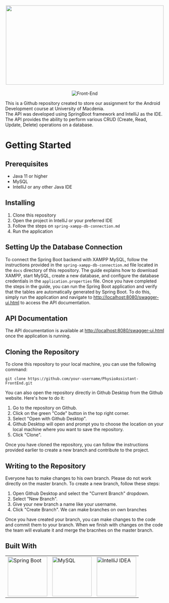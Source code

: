 <h1 align="center">
  <img src="https://user-images.githubusercontent.com/77233507/236688721-4d6af24e-d128-448d-90fa-198ef66e5f3d.png" width="500" height="250" />
</h1>

<p align="center">
  <img src="https://img.shields.io/badge/Back--End-blue" alt="Front-End" />
</p>

This is a Github repository created to store our assignment for the Android Development course at University of Macdenia. \
The API was developed using SpringBoot framework and IntelliJ as the IDE. The API provides the ability to perform various CRUD (Create, Read, Update, Delete) operations on a database.

# Getting Started
## Prerequisites

- Java 11 or higher
- MySQL
- IntelliJ or any other Java IDE

## Installing

1. Clone this repository
2. Open the project in IntelliJ or your preferred IDE
3. Follow the steps on `spring-xampp-db-connection.md`
4. Run the application

## Setting Up the Database Connection

To connect the Spring Boot backend with XAMPP MySQL, follow the instructions provided in the `spring-xampp-db-connection.md` file located in the `docs` directory of this repository. The guide explains how to download XAMPP, start MySQL, create a new database, and configure the database credentials in the `application.properties` file.
Once you have completed the steps in the guide, you can run the Spring Boot application and verify that the tables are automatically generated by Spring Boot. To do this, simply run the application and navigate to [http://localhost:8080/swagger-ui.html](http://localhost:8080/swagger-ui/index.html#/) to access the API documentation.

## API Documentation

The API documentation is available at [http://localhost:8080/swagger-ui.html](http://localhost:8080/swagger-ui.html) once the application is running.

## Cloning the Repository

To clone this repository to your local machine, you can use the following command:

```
git clone https://github.com/your-username/PhysioAssistant-FrontEnd.git
```

You can also open the repository directly in Github Desktop from the Github website. Here's how to do it:
1. Go to the repository on Github.
2. Click on the green "Code" button in the top right corner.
3. Select "Open with Github Desktop".
4. Github Desktop will open and prompt you to choose the location on your local machine where you want to save the repository.
5. Click "Clone".

Once you have cloned the repository, you can follow the instructions provided earlier to create a new branch and contribute to the project.

## Writing to the Repository
Everyone has to make changes to his own branch. Please do not work directly on the master branch.
To create a new branch, follow these steps:

1. Open Github Desktop and select the "Current Branch" dropdown.
2. Select "New Branch".
3. Give your new branch a name like your username.
4. Click "Create Branch".
We can make branches on own branches

Once you have created your branch, you can make changes to the code and commit them to your branch.
When we finish with changes on the code the team will evaluate it and merge the bracnhes on the master branch.

## Built With
<table style="border:none;">
  <tr>
    <td valign="top">
      <img src="https://raw.githubusercontent.com/ArchontisKostis/devicon/1119b9f84c0290e0f0b38982099a2bd027a48bf1/icons/spring/spring-original.svg" height="125" alt="Spring Boot" />
    </td>
    <td valign="top">
      <img src="https://upload.wikimedia.org/wikipedia/en/d/dd/MySQL_logo.svg" height="125" alt="MySQL" />
    </td>
    <td valign="top">
      <img src="https://upload.wikimedia.org/wikipedia/commons/9/9c/IntelliJ_IDEA_Icon.svg" width="125" alt="IntelliJ IDEA" />
    </td>
  </tr>
</table>
